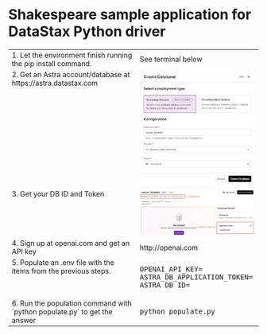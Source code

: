 # Shakespeare sample application for DataStax Python driver

<table>
<tr>
<td> 1. Let the environment finish running the pip install command.
</td>
<td> See terminal below
</td>
</tr>

<tr>
<td valign=top> 2. Get an Astra account/database at https://astra.datastax.com
</td>
<td> <img src="img/CreateDatabase.jpg" width=250>
</td>
</tr>

<tr>
<td valign=top> 3. Get your DB ID and Token
</td>
<td> <img src="img/ID_and_Token.jpg" width=250>
</td>
</tr>

<tr>
<td valign=top> 4. Sign up at openai.com and get an API key
</td>
<td> http://openai.com
</td>
</tr>

<tr>
<td valign=top> 5. Populate an .env file with the items from the previous steps.
</td>
<td> <pre>
OPENAI_API_KEY=<key>
ASTRA_DB_APPLICATION_TOKEN=<token>
ASTRA_DB_ID=<id>
</pre>
</td>
</tr>

<tr>
<td valign=top> 6. Run the population command with `python populate.py` to get the answer
</td>
<td> <pre>
python populate.py
</pre>
</td>
</tr>
</table>
